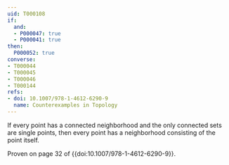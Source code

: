 ```yaml
---
uid: T000108
if:
  and:
  - P000047: true
  - P000041: true
then:
  P000052: true
converse:
- T000044
- T000045
- T000046
- T000144
refs:
- doi: 10.1007/978-1-4612-6290-9
  name: Counterexamples in Topology
---
```


If every point has a connected neighborhood and the only connected sets are single points, then every point has a neighborhood consisting of the point itself.

Proven on page 32 of {{doi:10.1007/978-1-4612-6290-9}}.
